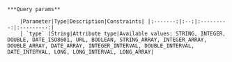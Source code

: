     ***Query params**

        |Parameter|Type|Description|Constraints| |:-------:|:--:|:---------:|:---------:|
        | `type` |String|Attribute type|Available values: STRING, INTEGER, DOUBLE, DATE_ISO8601, URL, BOOLEAN, STRING_ARRAY, INTEGER_ARRAY, DOUBLE_ARRAY, DATE_ARRAY, INTEGER_INTERVAL, DOUBLE_INTERVAL, DATE_INTERVAL, LONG, LONG_INTERVAL, LONG_ARRAY|
    
